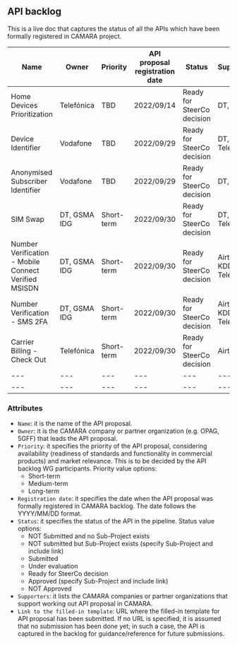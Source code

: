 ## API backlog

This is a live doc that captures the status of all the APIs which have been formally registered in CAMARA project. 

| **Name**  |  **Owner**  | **Priority** | **API proposal registration date** | **Status**  | **Supporters** | **Link to the filled-in template** |
| --- |  ---  | --- | --- | --- | --- | --- |
| Home Devices Prioritization |  Telefónica  | TBD| 2022/09/14| Ready for SteerCo decision | DT, KDDI |  [Link](https://github.com/camaraproject/WorkingGroups/pull/73/files)|
| Device Identifier |  Vodafone  | TBD| 2022/09/29| Ready for SteerCo decision | DT, KDDI, Telefónica|  [Link](https://github.com/camaraproject/WorkingGroups/blob/main/APIBacklog/documentation/Contributions/API%20Proposals/APIproposal_Device-Identifier_Vodafone.md)|
| Anonymised Subscriber Identifier |  Vodafone  | TBD| 2022/09/29| Ready for SteerCo decision| DT, KDDI |  [Link](https://github.com/camaraproject/WorkingGroups/blob/main/APIBacklog/documentation/Contributions/API%20Proposals/APIproposal_Anonymised-Subscriber-Identifier_Vodafone.md)|
| SIM Swap|  DT, GSMA IDG  | Short-term | 2022/09/30 | Ready for SteerCo decision | DT, KDDI, Telefónica |  [Link](https://github.com/camaraproject/WorkingGroups/blob/main/APIBacklog/documentation/Contributions/API%20Proposals/API%20Proposal_Sim%20Swap_Dawid%20Wroblewski.md)|
| Number Verification - Mobile Connect Verified MSISDN|  DT, GSMA IDG  | Short-term | 2022/09/30 | Ready for SteerCo decision | Airtel, DT, KDDI, Telefónica |  [Link](https://github.com/camaraproject/WorkingGroups/blob/main/APIBacklog/documentation/Contributions/API%20Proposals/API_Proposal_%20Number_Verification_Dawid_Wroblewski.md)|
| Number Verification - SMS 2FA|  DT, GSMA IDG  | Short-term | 2022/09/30 | Ready for SteerCo decision | Airtel, DT, KDDI, Telefónica|  [Link](https://github.com/camaraproject/WorkingGroups/blob/main/APIBacklog/documentation/Contributions/API%20Proposals/API_Proposal_Number_Verification_(SMS_2FA)_Dawid_Wroblewski.md)|
|Carrier Billing - Check Out|  Telefónica  | Short-term| 2022/09/30 | Ready for SteerCo decision | Airtel, KDDI |  [Link](https://github.com/camaraproject/WorkingGroups/blob/main/APIBacklog/documentation/Contributions/API%20Proposals/Carrier_Billing_Check_Out_Pedro_Diez.md)|
| --- |  ---  | --- | --- | --- | --- | --- |
| --- |  ---  | --- | --- | --- | --- | --- |


### Attributes
- `Name`: it is the name of the API proposal. 
- `Owner`: it is the CAMARA company or partner organization (e.g. OPAG, 5GFF) that leads the API proposal.
- `Priority`: it specifies the priority of the API proposal, considering availability (readiness of standards and functionality in commercial products) and market relevance. This is to be decided by the API backlog WG participants. Priority value options:
	- Short-term
	- Medium-term
	- Long-term
- `Registration date`: it specifies the date when the API proposal was formally registered in CAMARA backlog. The date follows the YYYY/MM/DD format. 
- `Status`: it specifies the status of the API in the pipeline. Status value options:
	- NOT Submitted and no Sub-Project exists
	- NOT submitted but Sub-Project exists (specify Sub-Project and include link)
	- Submitted 
	- Under evaluation
	- Ready for SteerCo decision
	- Approved (specify Sub-Project and include link)
	- NOT Approved
- `Supporters`: it lists the CAMARA companies or partner organizations that support working out API proposal in CAMARA. 
- `Link to the filled-in template`: URL where the filled-in template for API proposal has been submitted. If no URL is specified, it is assumed that no submission has been done yet; in such a case, the API is captured in the backlog for guidance/reference for future submissions.
